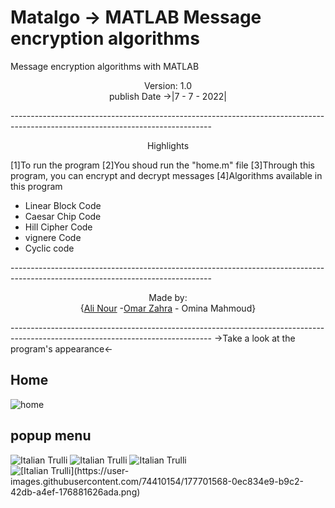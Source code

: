 # Matalgo -> MATLAB Message encryption algorithms
Message encryption algorithms with MATLAB
<p align="center"> Version: 1.0<br> publish Date ->|7 - 7 - 2022|</p>
--------------------------------------------------------------------------------------------------------------------------------
<p align="center"> Highlights </p>

[1]To run the program
[2]You shoud run the "home.m" file
[3]Through this program, you can encrypt and decrypt messages
[4]Algorithms available in this program
<ul>
  <li>Linear Block Code</li>
  <li>Caesar Chip Code</li>
  <li>Hill Cipher Code</li>
  <li>vignere Code</li>
  <li>Cyclic code</li>
</ul>
--------------------------------------------------------------------------------------------------------------------------------
<p align="center"> Made by: <br>{<a href="https://www.linkedin.com/in/ali-nour-3309581b9/">Ali Nour</a> -<a href="https://www.linkedin.com/in/omar-zahra-0021941a8/">Omar Zahra</a> - Omina Mahmoud}</p>
--------------------------------------------------------------------------------------------------------------------------------
->Take a look at the program's appearance<-
<h2>Home</h2>
<img src="(https://user-images.githubusercontent.com/74410154/177700860-945fcb0a-92a4-4c25-b51d-608d0aaab52e.png)" alt="home">
<h2>popup menu</h2>
<img src="(https://user-images.githubusercontent.com/74410154/177700866-e42ecb87-1afa-484c-ae73-d7ffe7008cd3.png)" alt="Italian Trulli">

<img src="(https://user-images.githubusercontent.com/74410154/177700868-4a09f59a-5beb-476b-9170-7796209de2a4.png)" alt="Italian Trulli">
<img src="(https://user-images.githubusercontent.com/74410154/177700936-fb170c2d-f852-4d24-9516-3e3336c188e0.png)" alt="Italian Trulli">

<img src="[pic_trulli.jpg](https://user-images.githubusercontent.com/74410154/177701568-0ec834e9-b9c2-42db-a4ef-176881626ada.png)" alt="[Italian Trulli](https://user-images.githubusercontent.com/74410154/177701568-0ec834e9-b9c2-42db-a4ef-176881626ada.png)">


<img src="(https://user-images.githubusercontent.com/74410154/177700953-b38f7a34-5131-4dd5-a59d-f035dfb7b142.png)
b.png)" alt="">


